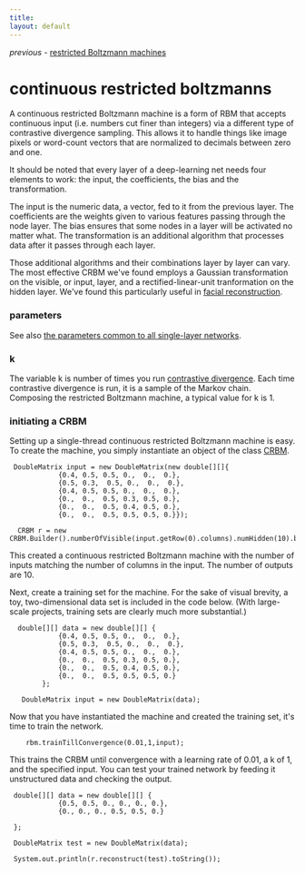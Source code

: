 ```yaml
---
title: 
layout: default
---
```


*previous* - [restricted Boltzmann machines](../restrictedboltzmannmachine.html)
# continuous restricted boltzmanns

A continuous restricted Boltzmann machine is a form of RBM that accepts continuous input (i.e. numbers cut finer than integers) via a different type of contrastive divergence sampling. This allows it to handle things like image pixels or word-count vectors that are normalized to decimals between zero and one.

It should be noted that every layer of a deep-learning net needs four elements to work: the input, the coefficients, the bias and the transformation. 

The input is the numeric data, a vector, fed to it from the previous layer. The coefficients are the weights given to various features passing through the node layer. The bias ensures that some nodes in a layer will be activated no matter what. The transformation is an additional algorithm that processes data after it passes through each layer. 

Those additional algorithms and their combinations layer by layer can vary. The most effective CRBM we've found employs a Gaussian transformation on the visible, or input, layer, and a rectified-linear-unit tranformation on the hidden layer. We've found this particularly useful in [facial reconstruction](../facial-reconstruction-tutorial.html). 

### parameters 

See also [the parameters common to all single-layer networks](../singlelayernetwork.html).

### k

The variable k is number of times you run [contrastive divergence](../glossary.html#contrastivedivergence). Each time contrastive divergence is run, it is a sample of the Markov chain. Composing the restricted Boltzmann machine, a typical value for k is 1.

### initiating a CRBM

Setting up a single-thread continuous restricted Boltzmann machine is easy. To create the machine, you simply instantiate an object of the class [CRBM](../doc/org/deeplearning4j/rbm/CRBM.html).
    
     DoubleMatrix input = new DoubleMatrix(new double[][]{
				{0.4, 0.5, 0.5, 0.,  0.,  0.},
				{0.5, 0.3,  0.5, 0.,  0.,  0.},
				{0.4, 0.5, 0.5, 0.,  0.,  0.},
				{0.,  0.,  0.5, 0.3, 0.5, 0.},
				{0.,  0.,  0.5, 0.4, 0.5, 0.},
				{0.,  0.,  0.5, 0.5, 0.5, 0.}});

	  CRBM r = new CRBM.Builder().numberOfVisible(input.getRow(0).columns).numHidden(10).build();


This created a continuous restricted Boltzmann machine with the number of inputs matching the number of columns in the input. The number of outputs are 10.

Next, create a training set for the machine. For the sake of visual brevity, a toy, two-dimensional data set is included in the code below. (With large-scale projects, training sets are 
clearly much more substantial.)

      double[][] data = new double[][] {
				{0.4, 0.5, 0.5, 0.,  0.,  0.},
				{0.5, 0.3,  0.5, 0.,  0.,  0.},
				{0.4, 0.5, 0.5, 0.,  0.,  0.},
				{0.,  0.,  0.5, 0.3, 0.5, 0.},
				{0.,  0.,  0.5, 0.4, 0.5, 0.},
				{0.,  0.,  0.5, 0.5, 0.5, 0.}
			};

       DoubleMatrix input = new DoubleMatrix(data);

Now that you have instantiated the machine and created the training set, it's time to train the network. 

		rbm.trainTillConvergence(0.01,1,input);

This trains the CRBM until convergence with a learning rate of 0.01, a k of 1, and the specified input. You can test your trained network by feeding it unstructured data and checking the output. 

     
     double[][] data = new double[][] {
				{0.5, 0.5, 0., 0., 0., 0.},
				{0., 0., 0., 0.5, 0.5, 0.}
 
	 };

     DoubleMatrix test = new DoubleMatrix(data);

     System.out.println(r.reconstruct(test).toString());